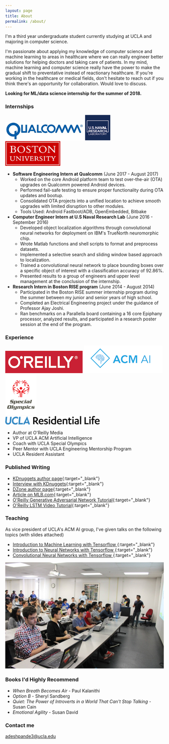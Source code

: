 ```yaml
---
layout: page
title: About
permalink: /about/
---
```


I'm a third year undergraduate student currently studying at UCLA and majoring in computer science. 

I'm passionate about applying my knowledge of computer science and machine learning to areas in healthcare where we can really engineer better solutions for helping doctors and taking care of patients. In my mind, machine learning and computer science really have the power to make the gradual shift to preventative instead of reactionary healthcare. If you're working in the healthcare or medical fields, don't hesitate to reach out if you think there's an opportunity for collaboration. Would love to discuss.

**Looking for ML/data science internship for the summer of 2018.**

### Internships

<img src="/assets/qualcomm.jpg" width="250">                     <img src="/assets/nrl.png" width="80">                     <img src="/assets/bu.gif" width="175">


* **Software Engineering Intern at Qualcomm** (June 2017 - August 2017) 
  - Worked on the core Android platform team to test over-the-air (OTA) upgrades on Qualcomm powered Android devices.
  - Performed fail-safe testing to ensure proper functionality during OTA updates and bootup.
  - Consolidated OTA projects into a unified location to achieve smooth upgrades with limited disruption to other modules.  
  - Tools Used: Android Fastboot/ADB, OpenEmbedded, Bitbake
* **Computer Engineer Intern at U.S Naval Research Lab** (June 2016 - September 2016)
  - Developed object localization algorithms through convolutional neural networks for deployment on IBM's TrueNorth neuromorphic chip. 
  - Wrote Matlab functions and shell scripts to format and preprocess datasets.
  - Implemented a selective search and sliding window based approach to localization.
  - Trained a convolutional neural network to place bounding boxes over a specific object of interest with a classification accuracy of 92.86%.
  - Presented results to a group of engineers and upper level management at the conclusion of the internship.
* **Research Intern in Boston RISE program** (June 2014 - August 2014)
  - Participated in the Boston RISE summer internship program during the summer between my junior and senior years of high school.
  - Completed an Electrical Engineering project under the guidance of Professor Ajay Joshi.
  - Ran benchmarks on a Parallella board containing a 16 core Epiphany processor, analyzed results, and participated in a research poster session at the end of the program.

### Experience
<img src="/assets/oreily.png">                    <img src="/assets/acmai.png">                     <img src="/assets/specialo.jpg" >                                                                    
<img src="/assets/reslife.png" >

* Author at O'Reilly Media 
* VP of UCLA ACM Artificial Intelligence 
* Coach with UCLA Special Olympics 
* Peer Mentor with UCLA Engineering Mentorship Program 
* UCLA Resident Assistant  

### Published Writing

* [KDnuggets author page](http://www.kdnuggets.com/author/adit-deshpande){:target="_blank"}
* [Interview with KDnuggets](http://www.kdnuggets.com/2016/10/top-blogger-interview-adit-deshpande.html){:target="_blank"}
* [DZone author page](https://dzone.com/users/2843746/adeshpande3.html){:target="_blank"}
* [Article on MLB.com](http://m.mlb.com/news/article/56850942//){:target="_blank"}
* [O'Reilly Generative Adversarial Network Tutorial](https://www.oreilly.com/learning/generative-adversarial-networks-for-beginners){:target="_blank"}
* [O'Reilly LSTM Video Tutorial](https://www.oreilly.com/learning/perform-sentiment-analysis-with-lstms-using-tensorflow){:target="_blank"}

### Teaching

As vice president of UCLA's ACM AI group, I've given talks on the following topics (with slides attached)

* [Introduction to Machine Learning with Tensorflow ](https://docs.google.com/presentation/d/1a4sh-fJIH6DFH1bJcCOeqlbDLZQekm0DaVB_cZ-Rg8w/edit?usp=sharing){:target="_blank"}
* [Introduction to Neural Networks with Tensorflow ](https://docs.google.com/presentation/d/1DoYwIUgo-1HS7eZsnOM7WTMOq7-j2lTHjWSaTgSWTMs/edit?usp=sharing){:target="_blank"}
* [Convolutional Neural Networks with Tensorflow ](https://docs.google.com/presentation/d/1YLOk3wqDAG0qrd5tFeRfzTDoHTDn2i3epDv3NS8M7U8/edit?usp=sharing){:target="_blank"}

<img src="/assets/Workshop.jpg">

### Books I'd Highly Recommend

* *When Breath Becomes Air* - Paul Kalanithi
* *Option B* - Sheryl Sandberg
* *Quiet: The Power of Introverts in a World That Can't Stop Talking* - Susan Cain
* *Emotional Agility* - Susan David

### Contact me

[adeshpande3@ucla.edu](mailto:adeshpande3@ucla.edu)
